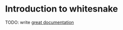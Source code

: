 # Introduction to whitesnake

TODO: write [great documentation](http://jacobian.org/writing/what-to-write/)
